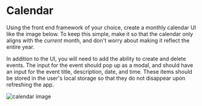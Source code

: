 # Calendar

Using the front end framework of your choice, create a monthly calendar UI like the image below. To keep this simple, make it so that the calendar only aligns with the _current_ month, and don't worry about making it reflect the entire year.

In addition to the UI, you will need to add the ability to create and delete events. The input for the event should pop up as a modal, and should have an input for the event title, description, date, and time. These items should be stored in the user's local storage so that they do not disappear upon refreshing the app.

<img src="https://cloud.githubusercontent.com/assets/3581705/13577019/693a01e0-e45e-11e5-857f-b42f5752f6e8.png" alt="calendar image" />
